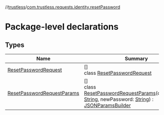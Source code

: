 //[trustless](../../index.md)/[com.trustless.requests.identity.resetPassword](index.md)

# Package-level declarations

## Types

| Name | Summary |
|---|---|
| [ResetPasswordRequest](-reset-password-request/index.md) | []<br>class [ResetPasswordRequest](-reset-password-request/index.md) |
| [ResetPasswordRequestParams](-reset-password-request-params/index.md) | []<br>class [ResetPasswordRequestParams](-reset-password-request-params/index.md)(oldPassword: [String](https://kotlinlang.org/api/latest/jvm/stdlib/kotlin/-string/index.html), newPassword: [String](https://kotlinlang.org/api/latest/jvm/stdlib/kotlin/-string/index.html)) : [JSONParamsBuilder](../com.trustless.params/-j-s-o-n-params-builder/index.md) |
